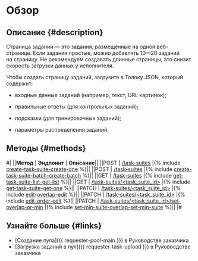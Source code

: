 # Обзор

## Описание {#description}

Страница заданий — это задания, размещенные на одной веб-странице. Если задания простые, можно добавлять 10—20 заданий на страницу. Не рекомендуем создавать длинные страницы, это снизит скорость загрузки данных у исполнителя.

Чтобы создать страницу заданий, загрузите в Толоку JSON, который содержит:

- входные данные заданий (например, текст, URL картинок);

- правильные ответы (для контрольных заданий);

- подсказки (для тренировочных заданий);

- параметры распределения заданий.


## Методы {#methods}

#|
||**Метод** | **Эндпоинт** | **Описание**||
||POST | [/task-suites](create-task-suite.md) |{% include [create-task-suite-create-one](../_includes/concepts/create-task-suite/id-create-task-suite/create-one.md) %}||
||POST | [/task-suites](create-task-suite.md) |{% include [create-task-suite-batch-create-batch](../_includes/concepts/create-task-suite-batch/id-create-task-suite-batch/create-batch.md) %}||
||GET | [/task-suites](get-task-suite-list.md) |{% include [get-task-suite-list-get-list](../_includes/concepts/get-task-suite-list/id-get-task-suite-list/get-list.md) %}||
||GET | [/task-suites/<task_suite_id>](get-task-suite.md) |{% include [get-task-suite-get-one](../_includes/concepts/get-task-suite/id-get-task-suite/get-one.md) %}||
||PATCH | [/task-suites/<task_suite_id>](edit-overlap.md) |{% include [edit-overlap-edit](../_includes/concepts/edit-overlap/id-edit-overlap/edit.md) %}||
||PATCH | [/task-suites/<task_suite_id>](edit-order.md) |{% include [edit-order-edit](../_includes/concepts/edit-order/id-edit-order/edit.md) %}||
||PATCH | [/task-suites/<task_suite_id>/set-overlap-or-min](set-min-suite-overlap.md) |{% include [set-min-suite-overlap-set-min-suite](../_includes/concepts/set-min-suite-overlap/id-set-min-suite-overlap/set-min-suite.md) %}||
|#

## Узнайте больше {#links}

- [Создание пула]({{ requester-pool-main }}) в Руководстве заказчика
- [Загрузка заданий в пул]({{ requester-task-upload }}) в Руковосдстве заказчика